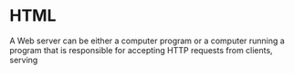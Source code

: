 HTML
====

A Web server can be either a computer program or a computer running a program that is responsible for accepting HTTP requests from clients, serving 
